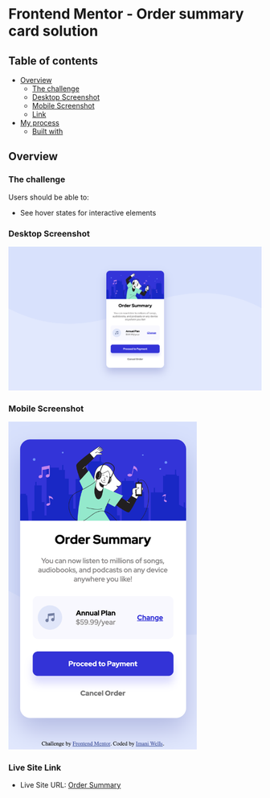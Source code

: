 # Frontend Mentor - Order summary card solution

## Table of contents

- [Overview](#overview)
  - [The challenge](#the-challenge)
  - [Desktop Screenshot](#desktop-screenshot)
  - [Mobile Screenshot](#mobile-screenshot)
  - [Link](#link)
- [My process](#my-process)
  - [Built with](#built-with)


## Overview

### The challenge

Users should be able to:

- See hover states for interactive elements

### Desktop Screenshot

<img src="images/screenshot-desktop.png" alt="Screen shot of desktop development for Order Summary design" width="1440"/>

### Mobile Screenshot

<img src="images/mobile-screenshot.png" alt="Screen shot of mobile development for Order Summary design" width="375"/>

### Live Site Link

- Live Site URL: <a href="https://imaniintech.github.io/Order-Summary" target="_blank">Order Summary</a>





